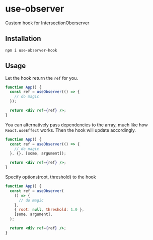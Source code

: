 # use-observer
Custom hook for IntersectionOberserver


## Installation
```
npm i use-observer-hook
```

## Usage
Let the hook return the `ref` for you. 
```jsx
function App() {
  const ref = useObserver(() => {
    // do magic
  });

  return <div ref={ref} />;
}
```
You can alternatively pass dependencies to the array,
much like how `React.useEffect` works. Then the hook will update accordingly. 
```jsx
function App() {
  const ref = useObserver(() => {
    // do magic
  }, {}, [some, argument]);

  return <div ref={ref} />;
}
```

Specify options(root, threshold) to the hook
```jsx
function App() {
  const ref = useObserver(
    () => {
      // do magic
    },
    { root: null, threshold: 1.0 },
    [some, argument],
  );

  return <div ref={ref} />;
}
```
